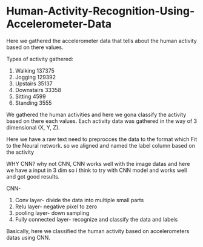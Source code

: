# Human-Activity-Recognition-Using-Accelerometer-Data

Here we gathered the accelerometer data that tells about the human activity based on there values.

Types of activity gathered:

1. Walking       137375
2. Jogging       129392
3. Upstairs       35137
4. Downstairs     33358
5. Sitting         4599
6. Standing        3555

We gathered the human activities and here we gona classify the activity based on there each values. Each activity data was gathered in the way of 3 dimensional (X, Y, Z). 

Here we have a raw text need to preprocces the data to the format which Fit to the Neural network. so we aligned and named the label column based on the activity


WHY CNN?
   why not CNN, CNN works well with the image datas and here we have a input in 3 dim so i think to try with CNN model and works well and got good results.
   
CNN-
1. Conv layer- divide the data into multiple small parts
2. Relu layer- negative pixel to zero
3. pooling layer- down sampling
4. Fully connected layer- recognize and classify the data and labels 

Basically, here we classified the human activity based on accelerometers datas using CNN.
